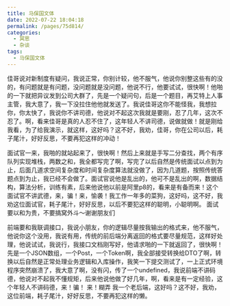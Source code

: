 ```yaml
---
title: 马保国文体
date: 2022-07-22 18:04:18
permalink: /pages/75d814/
categories:
  - 冥思
  - 杂谈
tags:
  - 马保国文体
---
```


佳哥说对新制度有疑问，我说正常，你别计较，他不服气，他说你别整这些有的没的，有问题就是有问题，没问题就是没问题，他说不行，他要试试，很快啊！他啪的一下就把异议发到公司大群了，先是一个疑问句，后是一个题目，再艾特上人事主管，我大意了，我一下没拉住他他就发送了。我说佳哥这你不能怪我，我想拉你，你太快了，我说你不讲司德，他说对不起这次我就是要刚，忍了几年，这次不忍了。啊，看来佳哥是真的人忍不住了，这年轻人不讲司德，说做就做！就是刚给我看，为了给我演示，就这样，这好吗？这不好，我劝，佳哥，你在公司以后，耗子尾汁，好好反思，不要再犯这样的冲动！

<!-- more -->

面试官一来，我啪的就站起来了，很快啊！然后上来就是手写二分查找，两个有序队列实现堆栈，两数之和，我全都写完了啊，写完了以后自然是传统面试以点到为止，后面几道求空间复杂度和时间复杂度算法就没做了，因为几道题，按照传统答题点到为止，我已经不会做了。面试官说他是乱出的，他可不是乱出的啊，数据结构，算法分析，训练有素，后来他说他以前是阿里p8的，看来是有备而来！这个面试官不讲武德，来，骗！来，愉袭！我工作一年多的菜狗，这好吗，这不好，我劝这位面试官，耗子尾汁，好好反思，以后不要犯这样的聪明，小聪明啊。
面试要以和为贵，不要搞窝外斗～谢谢朋友们


前端要和我联调接口，我说小朋友，你的逻辑尽量按我输出的格式来，他不服气，他说你这个没用，我说有用，传统的前后端分离返回的格式要尽量规范，这样好处理，他说试试，我说行，我接口文档刚写好，他请求啪的一下就返回了，很快啊！
先是一个JSON数组，一个Post，一个Token啊，我全部接受转换给DTO了啊，转换以后自然是正常处理业务逻辑和入库操作，我笑一下提交测试了，一上正式环境程序突然崩溃了，我大意了啊，没有闪，传了一个undefined，我说前端不讲码德，他说对不起我不懂规矩，后来他说他做了好几年，啊，看来是有一定经验，这个年轻人不讲码德，来！骗！ 来！糊弄 我一个老后端，这好吗？这不好，我劝，这位前端，耗子尾汁，好好反思，不要再犯这样的懒。